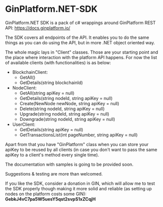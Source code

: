 # GinPlatform.NET-SDK
GinPlatform.NET SDK is a pack of c# wrappings around GinPlatform REST API: https://docs.ginplatform.io/

The SDK covers all endpoints of the API. It enables you to do the same things as you can do using the API, but in more .NET object oriented way.

The whole magic lays in "Client" classes. Those are your starting point and the place where interaction with the platform API happens.
For now the list of available clients (with functionalities) is as below:
- BlockchainClient:
  - GetAll()
  - GetDetails(string blockchainId)
- NodeClient:
  - GetAll(string apiKey = null)
  - GetDetails(string nodeId, string apiKey = null)
  - Create(NewNode newNode, string apiKey = null)
  - Delete(string nodeId, string apiKey = null)
  - Upgrade(string nodeId, string apiKey = null)
  - Downgrade(string nodeId, string apiKey = null)
- UserClient:
  - GetDetails(string apiKey = null)
  - GetTransactionsList(int pageNumber, string apiKey = null)
  
Apart from that you have "GinPlatform" class when you can store your apiKey to be reused by all clients (in case you don't want to pass the same apiKey to a client's method every single time).

The documentation with samples is going to be provided soon.

Suggestions & testing are more than welcomed.

If you like the SDK, consider a donation in GIN, which will allow me to test the SDK properly though making it more solid and reliable (as setting up nodes on the platform costs some GIN): <b>GebkJ4vC7pa5W5uesY5qst2svpS1xZCqjH</b>
